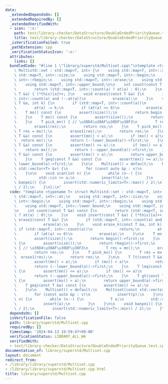 ```yaml
---
data:
  _extendedDependsOn: []
  _extendedRequiredBy: []
  _extendedVerifiedWith:
  - icon: ':x:'
    path: test/library-checker/DataStructure/DoubleEndedPriorityQueue.test.cpp
    title: test/library-checker/DataStructure/DoubleEndedPriorityQueue.test.cpp
  _isVerificationFailed: true
  _pathExtension: cpp
  _verificationStatusIcon: ':x:'
  attributes:
    links: []
  bundledCode: "#line 1 \"library/superstd/Multiset.cpp\"\ntemplate <typename T> struct\
    \ Multistd::set : std::map<T, int> {\n    using std::map<T, int>::at;\n    using\
    \ std::map<T, int>::size;\n    using std::map<T, int>::begin;\n    using std::map<T,\
    \ int>::rbegin;\n    using std::map<T, int>::erase;\n    using std::map<T, int>::lower_bound;\n\
    \    using std::map<T, int>::upper_bound;\n\n    int count(const T &a) const {\n\
    \        return (std::map<T, int>::count(a) ? at(a) : 0);\n    }\n    void insert(const\
    \ T &a) { (*this)[a]++; }\n    void erase1(const T &a) {\n        if (std::map<T,\
    \ int>::count(a) and !--at(a))\n            erase(a);\n    }\n    void erase_k(const\
    \ T &a, int k) {\n        if (std::map<T, int>::count(a))\n            return;\n\
    \        at(a) -= k;\n        if (at(a) <= 0)\n            erase(a);\n    }\n\n\
    \    T mn() const {\n        assert(size());\n        return begin()->first;\n\
    \    }\n    T mx() const {\n        assert(size());\n        return rbegin()->first;\n\
    \    }\n    T pick_mn() { // \u30D4\u30AF\u30DF\u30F3\n        T res = mn();\n\
    \        erase1(res);\n        return res;\n    }\n    T pick_mx() {\n       \
    \ T res = mx();\n        erase1(res);\n        return res;\n    }\n\n    T lt(const\
    \ T &a) const {\n        assert(mn() < a);\n        if (mx() < a)\n          \
    \  return mx();\n        return (--lower_bound(a))->first;\n    }\n    T leq(const\
    \ T &a) const {\n        assert(mn() <= a);\n        if (mx() <= a)\n        \
    \    return mx();\n        return (--upper_bound(a))->first;\n    }\n    T gt(const\
    \ T &a) const {\n        assert(mx() > a);\n        return upper_bound(a)->first;\n\
    \    }\n    T geq(const T &a) const {\n        assert(mx() >= a);\n        return\
    \ lower_bound(a)->first;\n    }\n\n    Multiset() = default;\n    Multiset(const\
    \ std::vector<T> &v) {\n        for (const auto &p : v)\n            insert(p);\n\
    \    }\n\n    void scan(int n) {\n        while (n--) {\n            T a;\n  \
    \          std::cin >> a;\n            insert(a);\n        }\n    }\n\n    void\
    \ banpei() {\n        insert(std::numeric_limits<T>::max() / 2);\n        insert(std::numeric_limits<T>::min()\
    \ / 2);\n    }\n};\n"
  code: "template <typename T> struct Multistd::set : std::map<T, int> {\n    using\
    \ std::map<T, int>::at;\n    using std::map<T, int>::size;\n    using std::map<T,\
    \ int>::begin;\n    using std::map<T, int>::rbegin;\n    using std::map<T, int>::erase;\n\
    \    using std::map<T, int>::lower_bound;\n    using std::map<T, int>::upper_bound;\n\
    \n    int count(const T &a) const {\n        return (std::map<T, int>::count(a)\
    \ ? at(a) : 0);\n    }\n    void insert(const T &a) { (*this)[a]++; }\n    void\
    \ erase1(const T &a) {\n        if (std::map<T, int>::count(a) and !--at(a))\n\
    \            erase(a);\n    }\n    void erase_k(const T &a, int k) {\n       \
    \ if (std::map<T, int>::count(a))\n            return;\n        at(a) -= k;\n\
    \        if (at(a) <= 0)\n            erase(a);\n    }\n\n    T mn() const {\n\
    \        assert(size());\n        return begin()->first;\n    }\n    T mx() const\
    \ {\n        assert(size());\n        return rbegin()->first;\n    }\n    T pick_mn()\
    \ { // \u30D4\u30AF\u30DF\u30F3\n        T res = mn();\n        erase1(res);\n\
    \        return res;\n    }\n    T pick_mx() {\n        T res = mx();\n      \
    \  erase1(res);\n        return res;\n    }\n\n    T lt(const T &a) const {\n\
    \        assert(mn() < a);\n        if (mx() < a)\n            return mx();\n\
    \        return (--lower_bound(a))->first;\n    }\n    T leq(const T &a) const\
    \ {\n        assert(mn() <= a);\n        if (mx() <= a)\n            return mx();\n\
    \        return (--upper_bound(a))->first;\n    }\n    T gt(const T &a) const\
    \ {\n        assert(mx() > a);\n        return upper_bound(a)->first;\n    }\n\
    \    T geq(const T &a) const {\n        assert(mx() >= a);\n        return lower_bound(a)->first;\n\
    \    }\n\n    Multiset() = default;\n    Multiset(const std::vector<T> &v) {\n\
    \        for (const auto &p : v)\n            insert(p);\n    }\n\n    void scan(int\
    \ n) {\n        while (n--) {\n            T a;\n            std::cin >> a;\n\
    \            insert(a);\n        }\n    }\n\n    void banpei() {\n        insert(std::numeric_limits<T>::max()\
    \ / 2);\n        insert(std::numeric_limits<T>::min() / 2);\n    }\n};"
  dependsOn: []
  isVerificationFile: false
  path: library/superstd/Multiset.cpp
  requiredBy: []
  timestamp: '2024-04-13 19:59:47+09:00'
  verificationStatus: LIBRARY_ALL_WA
  verifiedWith:
  - test/library-checker/DataStructure/DoubleEndedPriorityQueue.test.cpp
documentation_of: library/superstd/Multiset.cpp
layout: document
redirect_from:
- /library/library/superstd/Multiset.cpp
- /library/library/superstd/Multiset.cpp.html
title: library/superstd/Multiset.cpp
---
```

